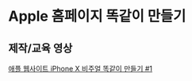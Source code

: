 # Apple 홈페이지 똑같이 만들기

## 제작/교육 영상
[애플 웹사이트 iPhone X 비주얼 똑같이 만들기 #1](https://www.youtube.com/watch?v=pLaON5_bysU)
